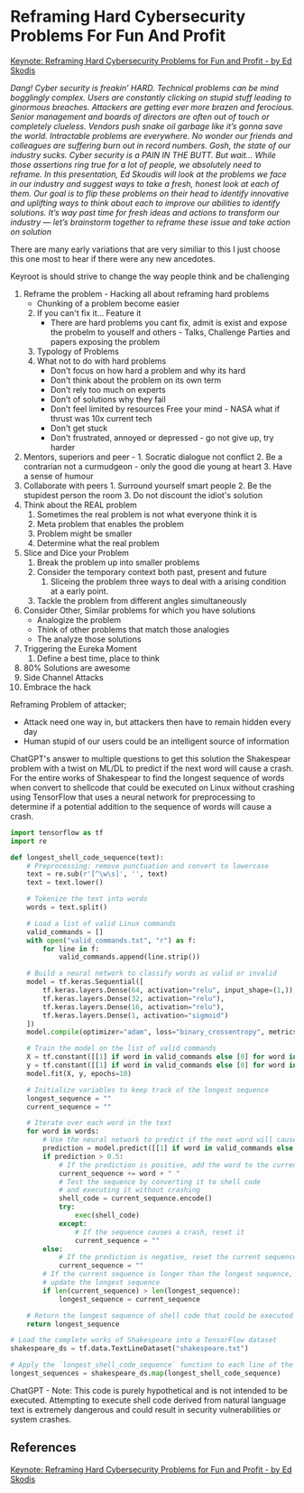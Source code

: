 # Reframing Hard Cybersecurity Problems For Fun And Profit

[Keynote: Reframing Hard Cybersecurity Problems for Fun and Profit - by Ed Skodis](https://www.youtube.com/watch?v=Q8X01QtWTRY&t=29s)

*Dang! Cyber security is freakin’ HARD. Technical problems can be mind bogglingly complex. Users are constantly clicking on stupid stuff leading to ginormous breaches. Attackers are getting ever more brazen and ferocious. Senior management and boards of directors are often out of touch or completely clueless. Vendors push snake oil garbage like it’s gonna save the world. Intractable problems are everywhere. No wonder our friends and colleagues are suffering burn out in record numbers. Gosh, the state of our industry sucks. Cyber security is a PAIN IN THE BUTT. But wait… While those assertions ring true for a lot of people, we absolutely need to reframe. In this presentation, Ed Skoudis will look at the problems we face in our industry and suggest ways to take a fresh, honest look at each of them. Our goal is to flip these problems on their head to identify innovative and uplifting ways to think about each to improve our abilities to identify solutions. It’s way past time for fresh ideas and actions to transform our industry — let’s brainstorm together to reframe these issue and take action on solution*

There are many early variations that are very similiar to this I just choose this one most to hear if there were any new ancedotes.

Keyroot is should strive to change the way people think and be challenging

1. Reframe the problem - Hacking all about reframing hard problems  
	- Chunking of a problem become easier
	2. If you can't fix it... Feature it  
		- There are hard problems you cant fix, admit is exist and expose the probelm to youself and others - Talks, Challenge Parties and papers exposing the problem
	1. Typology of Problems 
	3. What not to do with hard problems
		- Don't focus on how hard a problem and why its hard
		- Don't think about the problem on its own term
		- Don't rely too much on experts
		- Don't of solutions why they fail
		- Don't feel limited by resources 
			Free your mind - NASA what if thrust was 10x current tech
		- Don't  get stuck
		- Don't frustrated, annoyed or depressed - go not give up, try harder
4. Mentors, superiors and peer - 
		 1. Socratic dialogue not conflict 
		 2. Be a contrarian not a curmudgeon - only the good die young at heart
		 3. Have a sense of humour 
5. Collaborate with peers
		1. Surround yourself smart people
		2. Be the stupidest person the room
		3. Do not discount the idiot's solution
1. Think about the REAL problem
	 1. Sometimes the real problem is not what everyone think it is 
	 2. Meta problem that enables the problem
	 3. Problem might be smaller
	 4. Determine what the real problem 
5. Slice and Dice your Problem
	1. Break the problem up into smaller problems
	2. Consider the temporary context both past, present and future
		1. Sliceing the problem three ways to deal with a arising condition at a early point.
	3. Tackle the problem from different angles simultaneously
4. Consider Other, Similar problems for which you have solutions
	- Analogize the problem
	- Think of other problems that match those analogies
	- The analyze those solutions
6. Triggering the Eureka Moment
	1. Define a best time, place to think 
7. 80% Solutions are awesome
8. Side Channel Attacks
9. Embrace the hack

Reframing Problem of attacker;
- Attack need one way in, but attackers then have to remain hidden every day 
- Human stupid of our users could be an intelligent source of information 

ChatGPT's answer to multiple questions to get this solution the Shakespear problem with a twist on ML/DL to predict if the next word will cause a crash. 
For the entire works of Shakespear to find the longest sequence of words when convert to shellcode that could be executed on Linux without crashing using TensorFlow that uses a neural network for preprocessing to determine if a potential addition to the sequence of words will cause a crash.
```python
import tensorflow as tf
import re

def longest_shell_code_sequence(text):
    # Preprocessing: remove punctuation and convert to lowercase
    text = re.sub(r'[^\w\s]', '', text)
    text = text.lower()

    # Tokenize the text into words
    words = text.split()

    # Load a list of valid Linux commands
    valid_commands = []
    with open("valid_commands.txt", "r") as f:
        for line in f:
            valid_commands.append(line.strip())

    # Build a neural network to classify words as valid or invalid
    model = tf.keras.Sequential([
        tf.keras.layers.Dense(64, activation="relu", input_shape=(1,)),
        tf.keras.layers.Dense(32, activation="relu"),
        tf.keras.layers.Dense(16, activation="relu"),
        tf.keras.layers.Dense(1, activation="sigmoid")
    ])
    model.compile(optimizer="adam", loss="binary_crossentropy", metrics=["accuracy"])

    # Train the model on the list of valid commands
    X = tf.constant([[1] if word in valid_commands else [0] for word in words])
    y = tf.constant([[1] if word in valid_commands else [0] for word in words])
    model.fit(X, y, epochs=10)

    # Initialize variables to keep track of the longest sequence
    longest_sequence = ""
    current_sequence = ""

    # Iterate over each word in the text
    for word in words:
        # Use the neural network to predict if the next word will cause a crash
        prediction = model.predict([[1] if word in valid_commands else [0]])
        if prediction > 0.5:
            # If the prediction is positive, add the word to the current sequence
            current_sequence += word + " "
            # Test the sequence by converting it to shell code
            # and executing it without crashing
            shell_code = current_sequence.encode()
            try:
                exec(shell_code)
            except:
                # If the sequence causes a crash, reset it
                current_sequence = ""
        else:
            # If the prediction is negative, reset the current sequence
            current_sequence = ""
        # If the current sequence is longer than the longest sequence,
        # update the longest sequence
        if len(current_sequence) > len(longest_sequence):
            longest_sequence = current_sequence

    # Return the longest sequence of shell code that could be executed without crashing
    return longest_sequence

# Load the complete works of Shakespeare into a TensorFlow dataset
shakespeare_ds = tf.data.TextLineDataset("shakespeare.txt")

# Apply the `longest_shell_code_sequence` function to each line of the dataset
longest_sequences = shakespeare_ds.map(longest_shell_code_sequence)
```

ChatGPT - Note: This code is purely hypothetical and is not intended to be executed. Attempting to execute shell code derived from natural language text is extremely dangerous and could result in security vulnerabilities or system crashes.

## References

[Keynote: Reframing Hard Cybersecurity Problems for Fun and Profit - by Ed Skodis](https://www.youtube.com/watch?v=Q8X01QtWTRY)
